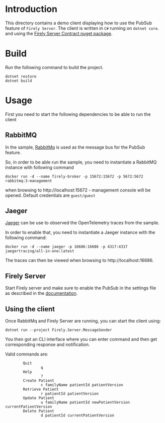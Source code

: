 # Introduction
This directory contains a demo client displaying how to use the PubSub feature of `Firely Server`.
The client is written in `C#` running on `dotnet core`. and using the [Firely Server Contract nuget package](https://www.nuget.org/packages/Firely.Server.Contracts).

# Build 
Run the following command to build the project.
```
dotnet restore
dotnet build
```
# Usage

First you need to start the following dependencies to be able to run the client

## RabbitMQ
In the sample, [RabbitMq](https://www.rabbitmq.com/) is used as the message bus for the PubSub feature.

So, in order to be able run the sample, you need to instantiate a RabbitMQ instance with following command
```
docker run -d --name firely-broker -p 15672:15672 -p 5672:5672 rabbitmq:3-management
```
when browsing to http://localhost:15672 - management console will be opened. Default credentials are `guest/guest`

## Jaeger
[Jaeger](https://www.jaegertracing.io/) can be use to observed the OpenTelemetry traces from the sample. 

In order to enable that, you need to instantiate a Jaeger instance with the following command:
```
docker run -d --name jaeger -p 16686:16686 -p 4317:4317 jaegertracing/all-in-one:latest
```
The traces can then be viewed when browsing to http://localhost:16686.


## Firely Server
Start Firely server and make sure to enable the PubSub in the settings file as described in the 
[documentation](https://docs.simplifier.net/projects/Firely-Server/en/latest/features_and_tools/pubsub.html).

## Using the client
Once RabbitMq and Firely Server are running, you can start the client using:
```
dotnet run --project Firely.Server.MessageSender
```
You then got an CLI interface where you can enter command and then get corresponding response
and notification.

Valid commands are:
```
        Quit
                q 
        Help
                ? 
        Create Patient
                c familyName patientId patientVersion
        Retrieve Patient
                r patientId patientVersion
        Update Patient
                u familyName patientId newPatientVersion currentPatientVersion
        Delete Patient
                d patientId currentPatientVersion
```
